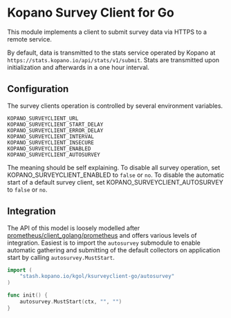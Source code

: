 # Kopano Survey Client for Go

This module implements a client to submit survey data via HTTPS to a remote
service.

By default, data is transmitted to the stats service operated by Kopano at
`https://stats.kopano.io/api/stats/v1/submit`. Stats are transmitted upon
initialization and afterwards in a one hour interval.

## Configuration

The survey clients operation is controlled by several environment variables.

```
KOPANO_SURVEYCLIENT_URL
KOPANO_SURVEYCLIENT_START_DELAY
KOPANO_SURVEYCLIENT_ERROR_DELAY
KOPANO_SURVEYCLIENT_INTERVAL
KOPANO_SURVEYCLIENT_INSECURE
KOPANO_SURVEYCLIENT_ENABLED
KOPANO_SURVEYCLIENT_AUTOSURVEY
```

The meaning should be self explaining. To disable all survey operation, set
KOPANO_SURVEYCLIENT_ENABLED to `false` or `no`. To disable the automatic start
of a default survey client, set KOPANO_SURVEYCLIENT_AUTOSURVEY to `false` or
`no`.

## Integration

The API of this model is loosely modelled after [prometheus/client_golang/prometheus](https://github.com/prometheus/client_golang)
and offers various levels of integration. Easiest is to import the `autosurvey`
submodule to enable automatic gathering and submitting of the default collectors
on application start by calling `autosurvey.MustStart`.

```go
import (
	"stash.kopano.io/kgol/ksurveyclient-go/autosurvey"
)

func init() {
	autosurvey.MustStart(ctx, "", "")
}
```
